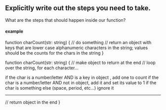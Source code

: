 ## **Explicitly write out the steps you need to take.**

What are the steps that should happen inside our function?

#### example

function charCount(str: string) {
// do something
// return an object with keys that are lower case alphanumeric characters in the string; values should be the counts for the chars in the string
}

function charCount(str: string) {
// make object to return at the end
// loop over the string, for each character...

if the char is a number/letter AND is a key in object , add one to count
if the char is a number/letter AND not in object, add it and set its value to 1
if the char is something else (space, period, etc...) ignore it

---

// return object in the end
}
